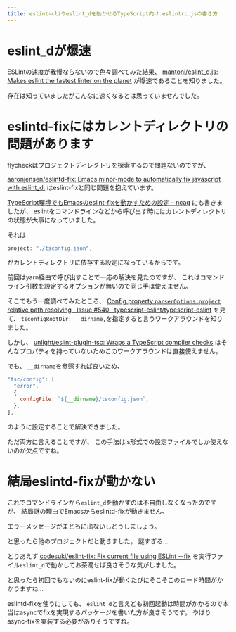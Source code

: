 ```yaml
---
title: eslint-cliやeslint_dを動かせるTypeScript向け.eslintrc.jsの書き方
---
```


# eslint_dが爆速

ESLintの速度が我慢ならないので色々調べてみた結果、
[mantoni/eslint_d.js: Makes eslint the fastest linter on the planet](https://github.com/mantoni/eslint_d.js/)
が爆速であることを知りました。

存在は知っていましたがこんなに速くなるとは思っていませんでした。

# eslintd-fixにはカレントディレクトリの問題があります

flycheckはプロジェクトディレクトリを探索するので問題ないのですが、

[aaronjensen/eslintd-fix: Emacs minor-mode to automatically fix javascript with eslint_d.](https://github.com/aaronjensen/eslintd-fix)
はeslint-fixと同じ問題を抱えています。

[TypeScript環境でもEmacsのeslint-fixを動かすための設定 - ncaq](https://www.ncaq.net/2020/09/23/22/56/13/)
にも書きましたが、
eslintをコマンドラインなどから呼び出す時にはカレントディレクトリの状態が大事になっていました。

それは

~~~js
project: "./tsconfig.json",
~~~

がカレントディレクトリに依存する設定になっているからです。

前回はyarn経由で呼び出すことで一応の解決を見たのですが、
これはコマンドライン引数を設定するオプションが無いので同じ手は使えません。

そこでもう一度調べてみたところ、
[Config property `parserOptions.project` relative path resolving · Issue #540 · typescript-eslint/typescript-eslint](https://github.com/typescript-eslint/typescript-eslint/issues/540)
を見て、
`tsconfigRootDir: __dirname,`を指定すると言うワークアラウンドを知りました。

しかし、
[unlight/eslint-plugin-tsc: Wraps a TypeScript compiler checks](https://github.com/unlight/eslint-plugin-tsc)
はそんなプロパティを持っていないためこのワークアラウンドは直接使えません。

でも、
`__dirname`を参照すれば良いため、

~~~js
"tsc/config": [
  "error",
  {
    configFile: `${__dirname}/tsconfig.json`,
  },
],
~~~

のように設定することで解決できました。

ただ両方に言えることですが、
この手法はjs形式での設定ファイルでしか使えないのが欠点ですね。

# 結局eslintd-fixが動かない

これでコマンドラインから`eslint_d`を動かすのは不自由しなくなったのですが、
結局謎の理由でEmacsからeslintd-fixが動きません。

エラーメッセージがまともに出ないしどうしましょう。

と思ったら他のプロジェクトだと動きました。
謎すぎる…

とりあえず
[codesuki/eslint-fix: Fix current file using ESLint --fix](https://github.com/codesuki/eslint-fix)
を実行ファイル`eslint_d`で動かしてお茶濁せば良さそうな気がしました。

と思ったら初回でもないのにeslint-fixが動くたびにそこそこのロード時間がかかりますね…

eslintd-fixを使うにしても、
`eslint_d`と言えども初回起動は時間がかかるので本当はasyncでfixを実現するパッケージを書いた方が良さそうです。
やはりasync-fixを実装する必要がありそうですね。
